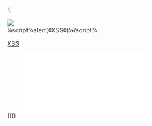 ![

<img src='¼script¾alert(¢XSS¢)¼/script¾'>
<div dir="¼script¾alert(¢XSS¢)¼/script¾">¼script¾alert(¢XSS¢)¼/script¾</div>

<A HREF="http://%77%77%77%2E%67%6F%6F%67%6C%65%2E%63%6F%6D">XSS</A>

](()
![a](../../../../../../../img/onload/../../r89shi/r89shi.github.io/blob/master/teste.js)
